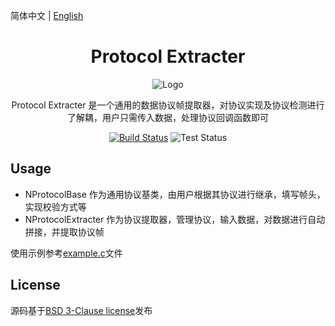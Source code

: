 
简体中文 | [English](./README.en.md) 

<h1 align="center">Protocol Extracter</h1>

<div align="center">

![Logo](http://ftp.nooploop.com/media/image/nooploop.png)

Protocol Extracter 是一个通用的数据协议帧提取器，对协议实现及协议检测进行了解耦，用户只需传入数据，处理协议回调函数即可

[![Build Status](https://img.shields.io/badge/build-passing-brightgreen)](https://dev.azure.com/ant-design/ant-design-pro/_build/latest?definitionId=1?branchName=master) ![Test Status](https://img.shields.io/badge/test-passing-brightgreen)


</div>

## Usage

- NProtocolBase 作为通用协议基类，由用户根据其协议进行继承，填写帧头，实现校验方式等
- NProtocolExtracter 作为协议提取器，管理协议，输入数据，对数据进行自动拼接，并提取协议帧

使用示例参考[example.c](./example.cpp)文件

## License

源码基于[BSD 3-Clause license](LICENSE)发布
